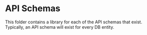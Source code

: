 # API Schemas
This folder contains a library for each of the API schemas that exist. Typically, an API schema will exist for every DB entity.